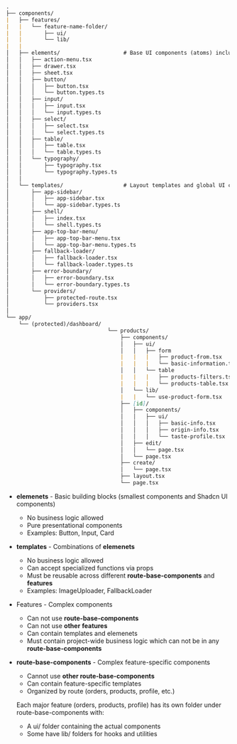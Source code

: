 ```markdown
.
├── components/
|   ├── features/  
|   |   └── feature-name-folder/
|   |       ├── ui/
|   |       └── lib/
|   |
│   ├── elements/                    # Base UI components (atoms) including shadcn
│   │   ├── action-menu.tsx
│   │   ├── drawer.tsx
│   │   ├── sheet.tsx
│   │   ├── button/
│   │   │   ├── button.tsx
│   │   │   └── button.types.ts
│   │   ├── input/
│   │   │   ├── input.tsx
│   │   │   └── input.types.ts
│   │   ├── select/
│   │   │   ├── select.tsx
│   │   │   └── select.types.ts
│   │   ├── table/
│   │   │   ├── table.tsx
│   │   │   └── table.types.ts
│   │   └── typography/
│   │       ├── typography.tsx
│   │       └── typography.types.ts
│   │
│   └── templates/                   # Layout templates and global UI components
│       ├── app-sidebar/            
│       │   ├── app-sidebar.tsx
│       │   └── app-sidebar.types.ts
│       ├── shell/                  
│       │   ├── index.tsx
│       │   └── shell.types.ts
│       ├── app-top-bar-menu/      
│       │   ├── app-top-bar-menu.tsx
│       │   └── app-top-bar-menu.types.ts
│       ├── fallback-loader/        
│       │   ├── fallback-loader.tsx
│       │   └── fallback-loader.types.ts
│       ├── error-boundary/         
│       │   ├── error-boundary.tsx
│       │   └── error-boundary.types.ts
│       └── providers/               
│           ├── protected-route.tsx
│           └── providers.tsx
│
└── app/
    └── (protected)/dashboard/
						        └── products/
						            ├── components/         
						            │   ├── ui/         
						            │   │   ├── form
						            |   |   |   ├── product-from.tsx
						            |   |   |   └── basic-information.tsx
						            │   │   └── table
						            |   |   |   ├── products-filters.tsx
						            |   |   |   └── products-table.tsx
						            │   └── lib/    
						            |   |   └── use-product-form.tsx
						            ├── [id]/                 
						            │   ├── components/      
						            │   │   ├── ui/
						            │   │   │   ├── basic-info.tsx
						            │   │   │   ├── origin-info.tsx
						            │   │   │   └── taste-profile.tsx
						            │   ├── edit/
						            │   │   └── page.tsx
						            │   └── page.tsx
						            ├── create/
						            │   └── page.tsx
						            ├── layout.tsx
						            └── page.tsx
```

- **elemenets** - Basic building blocks (smallest components and Shadcn UI components)
    - No business logic allowed
    - Pure presentational components
    - Examples: Button, Input, Card
- **templates** - Combinations of **elemenets**
    - No business logic allowed
    - Can accept specialized functions via props
    - Must be reusable across different **route-base-components** and **features**
    - Examples: ImageUploader, FallbackLoader
- Features - Complex components
    - Can not use **route-base-components**
    - Can not use **other**  **features**
    - Can contain  templates and elemenets
    - Must contain project-wide business logic which can not be in any **route-base-components**
- **route-base-components** - Complex feature-specific components
    - Cannot use **other route-base-components**
    - Can contain feature-specific templates
    - Organized by route (orders, products, profile, etc.)
    
    Each major feature (orders, products, profile) has its own folder under route-base-components with:
    
    - A ui/ folder containing the actual components
    - Some have lib/ folders for hooks and utilities